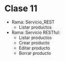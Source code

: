 # Clase 11 
+ Rama: Servicio_REST
  + Listar productos
+ Rama: Servicio RESTful:
  + Listar productos
  + Crear producto
  + Editar producto
  + Borrar producto